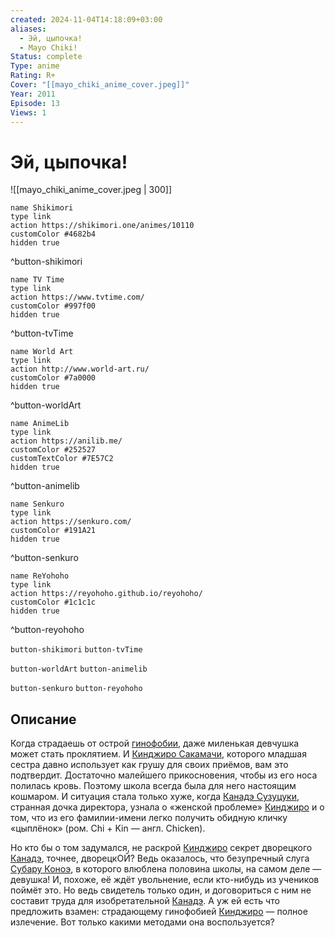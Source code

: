 ```yaml
---
created: 2024-11-04T14:18:09+03:00
aliases:
  - Эй, цыпочка!
  - Mayo Chiki!
Status: complete
Type: anime
Rating: R+
Cover: "[[mayo_chiki_anime_cover.jpeg]]"
Year: 2011
Episode: 13
Views: 1
---
```


# Эй, цыпочка!

![[mayo_chiki_anime_cover.jpeg | 300]]

```button
name Shikimori
type link
action https://shikimori.one/animes/10110
customColor #4682b4
hidden true
```
^button-shikimori

```button
name TV Time
type link
action https://www.tvtime.com/
customColor #997f00
hidden true
```
^button-tvTime

```button
name World Art
type link
action http://www.world-art.ru/
customColor #7a0000
hidden true
```
^button-worldArt

```button
name AnimeLib
type link
action https://anilib.me/
customColor #252527
customTextColor #7E57C2
hidden true
```
^button-animelib

```button
name Senkuro
type link
action https://senkuro.com/
customColor #191A21
hidden true
```
^button-senkuro

```button
name ReYohoho
type link
action https://reyohoho.github.io/reyohoho/
customColor #1c1c1c
hidden true
```
^button-reyohoho

`button-shikimori` `button-tvTime`

`button-worldArt` `button-animelib`

`button-senkuro` `button-reyohoho`

## Описание

Когда страдаешь от острой [гинофобии](https://ru.wikipedia.org/wiki/Гинофобия), даже миленькая девчушка может стать проклятием. И [Кинджиро Сакамачи](https://shikimori.one/characters/41377-kinjirou-sakamachi), которого младшая сестра давно использует как грушу для своих приёмов, вам это подтвердит. Достаточно малейшего прикосновения, чтобы из его носа полилась кровь. Поэтому школа всегда была для него настоящим кошмаром. И ситуация стала только хуже, когда [Канадэ Сузуцуки](https://shikimori.one/characters/41376-kanade-suzutsuki), странная дочка директора, узнала о «женской проблеме» [Кинджиро](https://shikimori.one/characters/41377-kinjirou-sakamachi) и о том, что из его фамилии-имени легко получить обидную кличку «цыплёнок» (ром. Chi + Kin — англ. Chicken).

Но кто бы о том задумался, не раскрой [Кинджиро](https://shikimori.one/characters/41377-kinjirou-sakamachi) секрет дворецкого [Канадэ](https://shikimori.one/characters/41376-kanade-suzutsuki), точнее, дворецкОЙ? Ведь оказалось, что безупречный слуга [Субару Коноэ](https://shikimori.one/characters/41374-subaru-konoe), в которого влюблена половина школы, на самом деле — девушка! И, похоже, её ждёт увольнение, если кто-нибудь из учеников поймёт это. Но ведь свидетель только один, и договориться с ним не составит труда для изобретательной [Канадэ](https://shikimori.one/characters/41376-kanade-suzutsuki). А уж ей есть что предложить взамен: страдающему гинофобией [Кинджиро](https://shikimori.one/characters/41377-kinjirou-sakamachi) — полное излечение. Вот только какими методами она воспользуется?

